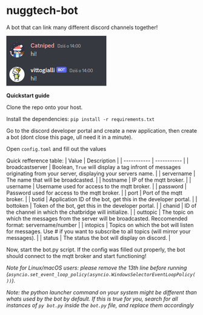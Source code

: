 # nuggtech-bot
A bot that can link many different discord channels together!

![Example](example.png)

**Quickstart guide**

Clone the repo onto your host.

Install the dependencies:
`pip install -r requirements.txt`

Go to the discord developer portal and create a new application, then create a bot (dont close this page, ull need it in a minute).

Open `config.toml` and fill out the values

Quick refference table:
| Value | Description |
| ----------- | ----------- |
| broadcastserver | Boolean, `True` will display a tag infront of messages originating from your server, displaying your servers name. |
| servername | The name that will be broadcasted. |
| hostname | IP of the mqtt broker. |
| username | Username used for access to the mqtt broker. |
| password | Password used for access to the mqtt broker. |
| port | Port of the mqtt broker. |
| botid | Application ID of the bot, get this in the developer portal. |
| bottoken | Token of the bot, get this in the developer portal. |
| chanid | ID of the channel in which the chatbridge will initialize. |
| outtopic | The topic on which the messages from the server will be broadcasted. Reccomended format: servername/number |
| intopics | Topics on which the bot will listen for messages. Use # if you want to subscribe to all topics (will mirror your messages). |
| status | The status the bot will display on discord. |

Now, start the bot.py script. If the config was filled out properly, the bot should connect to the mqtt broker and start functioning!

*Note for Linux/macOS users: please remove the 13th line before running (`asyncio.set_event_loop_policy(asyncio.WindowsSelectorEventLoopPolicy())`).*

*Note: the python launcher command on your system might be different than whats used by the bot by default. If this is true for you, search for all instances of `py bot.py` inside the `bot.py` file, and replace them accordingly*

